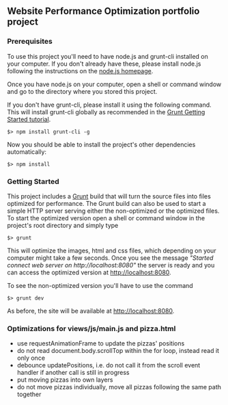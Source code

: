 ## Website Performance Optimization portfolio project


### Prerequisites

To use this project you'll need to have node.js and grunt-cli installed on your computer.
If you don't already have these, please install node.js following the instructions on
the [node.js homepage](https://nodejs.org/).

Once you have node.js on your computer, open a shell or command window and go to the directory
where you stored this project.

If you don't have grunt-cli, please install it using the following command. This will install 
grunt-cli globally as recommended in the [Grunt Getting Started tutorial](http://gruntjs.com/getting-started).

  ```
  $> npm install grunt-cli -g
  ```

Now you should be able to install the project's other dependencies automatically:

  ```
  $> npm install
  ```


### Getting Started

This project includes a [Grunt](http://gruntjs.com) build that will turn the source files into files optimized
for performance. The Grunt build can also be used to start a simple HTTP server serving either the non-optimized
or the optimized files. To start the optimized version open a shell or command window in the project's root directory
and simply type

  ```
  $> grunt
  ```
  
This will optimize the images, html and css files, which depending on your computer might take a few seconds. Once you
see the message *"Started connect web server on http://localhost:8080"* the server is ready and you can access the
optimized version at [http://localhost:8080](http://localhost:8080).

To see the non-optimized version you'll have to use the command

  ```
  $> grunt dev
  ```

As before, the site will be available at [http://localhost:8080](http://localhost:8080).

### Optimizations for views/js/main.js and pizza.html

- use requestAnimationFrame to update the pizzas' positions
- do not read document.body.scrollTop within the for loop, instead read it only once
- debounce updatePositions, i.e. do not call it from the scroll event handler if another call is still in progress
- put moving pizzas into own layers
- do not move pizzas individually, move all pizzas following the same path together
